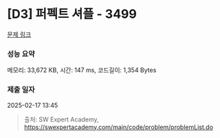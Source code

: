 # [D3] 퍼펙트 셔플 - 3499 

[문제 링크](https://swexpertacademy.com/main/code/problem/problemDetail.do?contestProbId=AWGsRbk6AQIDFAVW) 

### 성능 요약

메모리: 33,672 KB, 시간: 147 ms, 코드길이: 1,354 Bytes

### 제출 일자

2025-02-17 13:45



> 출처: SW Expert Academy, https://swexpertacademy.com/main/code/problem/problemList.do